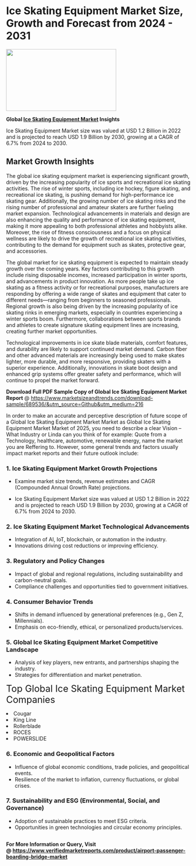 <H1>Ice Skating Equipment Market Size, Growth and Forecast from 2024 - 2031</H1><img class="aligncenter size-medium wp-image-584254" src="https://thirdeyenews.in/wp-content/uploads/2024/09/Global-Market-Research-300x168.jpeg" alt="" width="300" height="168" /><p><strong>Global&nbsp;<a href="https://www.marketsizeandtrends.com/download-sample/689536/&amp;utm_source=Github&utm_medium=216">Ice Skating Equipment Market</a> Insights</strong></p><p>Ice Skating Equipment Market size was valued at USD 1.2 Billion in 2022 and is projected to reach USD 1.9 Billion by 2030, growing at a CAGR of 6.7% from 2024 to 2030.</p><p><h2>Market Growth Insights</h2> The global ice skating equipment market is experiencing significant growth, driven by the increasing popularity of ice sports and recreational ice skating activities. The rise of winter sports, including ice hockey, figure skating, and recreational ice skating, is pushing demand for high-performance ice skating gear. Additionally, the growing number of ice skating rinks and the rising number of professional and amateur skaters are further fueling market expansion. Technological advancements in materials and design are also enhancing the quality and performance of ice skating equipment, making it more appealing to both professional athletes and hobbyists alike. Moreover, the rise of fitness consciousness and a focus on physical wellness are likely to drive the growth of recreational ice skating activities, contributing to the demand for equipment such as skates, protective gear, and accessories. <p>The global market for ice skating equipment is expected to maintain steady growth over the coming years. Key factors contributing to this growth include rising disposable incomes, increased participation in winter sports, and advancements in product innovation. As more people take up ice skating as a fitness activity or for recreational purposes, manufacturers are responding by offering a wide range of skates and equipment that cater to different needs—ranging from beginners to seasoned professionals. Regional growth is also being driven by the increasing popularity of ice skating rinks in emerging markets, especially in countries experiencing a winter sports boom. Furthermore, collaborations between sports brands and athletes to create signature skating equipment lines are increasing, creating further market opportunities.</p> <p>Technological improvements in ice skate blade materials, comfort features, and durability are likely to support continued market demand. Carbon fiber and other advanced materials are increasingly being used to make skates lighter, more durable, and more responsive, providing skaters with a superior experience. Additionally, innovations in skate boot design and enhanced grip systems offer greater safety and performance, which will continue to propel the market forward.</p> </p><p><span class=""><strong>Download Full PDF Sample Copy of Global Ice Skating Equipment Market Report</strong> @ <a href="https://www.marketsizeandtrends.com/download-sample/689536/&amp;utm_source=Github&utm_medium=216" target="_blank">https://www.marketsizeandtrends.com/download-sample/689536/&amp;utm_source=Github&utm_medium=216</a></span></p><p>In order to make an accurate and perceptive description of future scope of a Global&nbsp;Ice Skating Equipment Market Market as Global&nbsp;Ice Skating Equipment Market Market of 2025, you need to describe a clear Vision &ndash; What Industry or Linda can you think of for example: Quote from a Technology, healthcare, automotive, renewable energy, name the market you are Reffering to. However, some general trends and factors usually impact market reports and their future outlook include:</p><h3>1.&nbsp;<strong>Ice Skating Equipment Market Growth Projections</strong></h3><ul><li>Examine market size trends, revenue estimates and CAGR (Compounded Annual Growth Rate) projections.</li><li><p>Ice Skating Equipment Market size was valued at USD 1.2 Billion in 2022 and is projected to reach USD 1.9 Billion by 2030, growing at a CAGR of 6.7% from 2024 to 2030.</p></li></ul><h3>2.&nbsp;<strong>Ice Skating Equipment Market Technological Advancements</strong></h3><ul><li>Integration of AI, IoT, blockchain, or automation in the industry.</li><li>Innovations driving cost reductions or improving efficiency.</li></ul><h3>3.&nbsp;<strong>Regulatory and Policy Changes</strong></h3><ul><li>Impact of global and regional regulations, including sustainability and carbon-neutral goals.</li><li>Compliance challenges and opportunities tied to government initiatives.</li></ul><h3>4.&nbsp;<strong>Consumer Behavior Trends</strong></h3><ul><li>Shifts in demand influenced by generational preferences (e.g., Gen Z, Millennials).</li><li>Emphasis on eco-friendly, ethical, or personalized products/services.</li></ul><h3>5.&nbsp;<strong>Global Ice Skating Equipment Market Competitive Landscape</strong></h3><ul><li>Analysis of key players, new entrants, and partnerships shaping the industry.</li><li>Strategies for differentiation and market penetration.</li></ul><p data-pm-slice="1 1 []"><span style="color: inherit; font-family: inherit; font-size: 25px;">Top Global Ice Skating Equipment Market Companies</span></p><div class="" data-test-id=""><p><li>Cougar</li><li> King Line</li><li> Rollerblade</li><li> ROCES</li><li> POWERSLIDE</li></p></div><h3>6.&nbsp;<strong>Economic and Geopolitical Factors</strong></h3><ul><li>Influence of global economic conditions, trade policies, and geopolitical events.</li><li>Resilience of the market to inflation, currency fluctuations, or global crises.</li></ul><h3>7.&nbsp;<strong>Sustainability and ESG (Environmental, Social, and Governance)</strong></h3><ul><li>Adoption of sustainable practices to meet ESG criteria.</li><li>Opportunities in green technologies and circular economy principles.</li></ul><h2><strong style="font-size: 14px;">For More Information or Query, Visit @&nbsp;</strong><a style="background-color: #ffffff; font-size: 14px;" href="https://www.marketsizeandtrends.com/report/ice-skating-equipment-market/" target="_blank">https://www.verifiedmarketreports.com/product/airport-passenger-boarding-bridge-market</a></h2>
